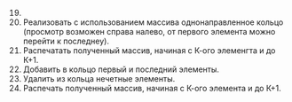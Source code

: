 19.
1. Реализовать с использованием массива однонаправленное кольцо (просмотр возможен справа налево, от первого элемента можно перейти к последнеу).
2. Распечатать полученный массив, начиная с К-ого элеменгта и до К+1.
3. Добавить в кольцо первый и последний элементы.
4. Удалить из кольца нечетные элементы.
5. Распечать полученный массив, начиная с К-ого элемента и до К+1.

